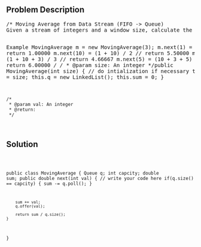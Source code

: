 <!--
<style>
  body { font-family: Arial, sans-serif; }
  .container { max-width: 400px; margin: 50px; padding: 10px; }
  .comment-block { background-color: #f9f9f9; padding: 10px; border-left: 5px solid #ccc; max-width: 400px; margin: 50px; overflow-wrap: break-word; white-space: pre-wrap; }
  .code-block { background-color: #f4f4f4; padding: 10px; border: 1px solid #ddd; }
</style>
-->

<div class='container'>
<h2>Problem Description</h2>
<div class='comment-block'>
<pre>
/* Moving Average from Data Stream (FIFO -> Queue)
Given a stream of integers and a window size, calculate the moving average of all integers in the sliding window.

Example
MovingAverage m = new MovingAverage(3);
m.next(1) = 1 // return 1.00000
m.next(10) = (1 + 10) / 2 // return 5.50000
m.next(3) = (1 + 10 + 3) / 3 // return 4.66667
m.next(5) = (10 + 3 + 5) / 3 // return 6.00000
*/
    /*
    * @param size: An integer
    */public MovingAverage(int size) {
        // do intialization if necessary
        this.capcity = size;
        this.q = new LinkedList<Integer>();
        this.sum = 0;
    }

    /*
     * @param val: An integer
     * @return:  
     */
</pre>
</div>

<h2>Solution</h2>
<div class='code-block'>
<pre><code class='language-java'>

public class MovingAverage {
    Queue<Integer> q;
    int capcity;
    double sum;
    public double next(int val) {
        // write your code here
        if(q.size() == capcity) {
            sum -= q.poll();
        }
        
        sum += val;
        q.offer(val);
        
        return sum / q.size();
    }
}</code></pre>
</div>
</div>

